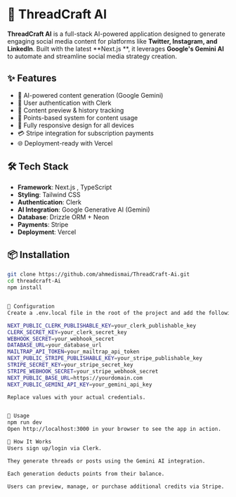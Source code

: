 # 🚀 ThreadCraft AI

**ThreadCraft AI** is a full-stack AI-powered application designed to generate engaging social media content for platforms like **Twitter, Instagram, and LinkedIn**. Built with the latest **Next.js **, it leverages **Google's Gemini AI** to automate and streamline social media strategy creation.

## ✨ Features

- 🔮 AI-powered content generation (Google Gemini)
- 🔐 User authentication with Clerk
- 📄 Content preview & history tracking
- 🎯 Points-based system for content usage
- 📱 Fully responsive design for all devices
- 💳 Stripe integration for subscription payments
- 🌐 Deployment-ready with Vercel

## 🛠️ Tech Stack

- **Framework**: Next.js , TypeScript
- **Styling**: Tailwind CSS
- **Authentication**: Clerk
- **AI Integration**: Google Generative AI (Gemini)
- **Database**: Drizzle ORM + Neon
- **Payments**: Stripe
- **Deployment**: Vercel

## 📦 Installation

```bash
git clone https://github.com/ahmedismai/ThreadCraft-Ai.git
cd threadcraft-Ai
npm install


🔧 Configuration
Create a .env.local file in the root of the project and add the following:

NEXT_PUBLIC_CLERK_PUBLISHABLE_KEY=your_clerk_publishable_key
CLERK_SECRET_KEY=your_clerk_secret_key
WEBHOOK_SECRET=your_webhook_secret
DATABASE_URL=your_database_url
MAILTRAP_API_TOKEN=your_mailtrap_api_token
NEXT_PUBLIC_STRIPE_PUBLISHABLE_KEY=your_stripe_publishable_key
STRIPE_SECRET_KEY=your_stripe_secret_key
STRIPE_WEBHOOK_SECRET=your_stripe_webhook_secret
NEXT_PUBLIC_BASE_URL=https://yourdomain.com
NEXT_PUBLIC_GEMINI_API_KEY=your_gemini_api_key

Replace values with your actual credentials.


🚀 Usage
npm run dev
Open http://localhost:3000 in your browser to see the app in action.

🧠 How It Works
Users sign up/login via Clerk.

They generate threads or posts using the Gemini AI integration.

Each generation deducts points from their balance.

Users can preview, manage, or purchase additional credits via Stripe.
